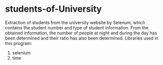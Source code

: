 # students-of-University
Extraction of students from the university website by Selenum, which contains the student number and type of student information.
From the obtained information, the number of people at night and during the day has been determined and their ratio has also been determined.
Libraries used in this program:
1) selenium
2) time
